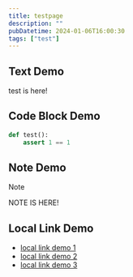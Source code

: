 ```yaml
---
title: testpage
description: ""
pubDatetime: 2024-01-06T16:00:30
tags: ["test"]
---
```

## Text Demo
test is here!

## Code Block Demo
```Python
def test():
    assert 1 == 1
```
## Note Demo
> [!note]  
> NOTE IS HERE!  

## Local Link Demo
- [local link demo 1](./2024-01-06_16-58-55)
- [local link demo 2](2024-01-06_16-58-55)
- [local link demo 3](../2024-01-06_16-58-55)
